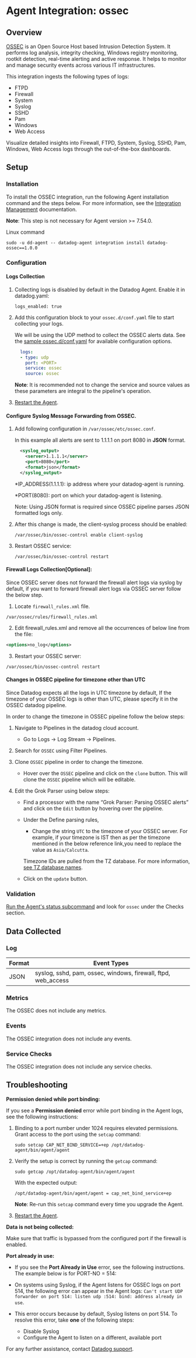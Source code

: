 # Agent Integration: ossec

## Overview

[OSSEC][4] is an Open Source Host based Intrusion Detection System. It performs log analysis, integrity checking, Windows registry monitoring, rootkit detection, real-time alerting and active response. It helps to monitor and manage security events across various IT infrastructures.

This integration ingests the following types of logs:
- FTPD
- Firewall
- System
- Syslog
- SSHD
- Pam
- Windows
- Web Access

Visualize detailed insights into Firewall, FTPD, System, Syslog, SSHD, Pam, Windows, Web Access logs through the out-of-the-box dashboards.

## Setup

### Installation

To install the OSSEC integration, run the following Agent installation command and the steps below. For more information, see the [Integration Management][6] documentation.

**Note**: This step is not necessary for Agent version >= 7.54.0.

Linux command
  ```shell
  sudo -u dd-agent -- datadog-agent integration install datadog-ossec==1.0.0
  ```

### Configuration

#### Logs Collection

1. Collecting logs is disabled by default in the Datadog Agent. Enable it in datadog.yaml:

    ```shell
    logs_enabled: true
    ```
2. Add this configuration block to your `ossec.d/conf.yaml` file to start collecting your logs.

    We will be using the UDP method to collect the OSSEC alerts data.
    See the [sample ossec.d/conf.yaml][8] for available configuration options.

    ```yaml
      logs:
      - type: udp
        port: <PORT>
        service: ossec
        source: ossec
    ```
    **Note**: It is recommended not to change the service and source values as these parameters are integral to the pipeline's operation.

3. [Restart the Agent][3].

#### Configure Syslog Message Forwarding from OSSEC.
  1. Add following configuration in `/var/ossec/etc/ossec.conf`.

      In this example all alerts are sent to 1.1.1.1 on port 8080 in **JSON** format.
      ```xml
        <syslog_output>
          <server>1.1.1.1</server>
          <port>8080</port>
          <format>json</format>
        </syslog_output>
      ```

      *IP_ADDRESS(1.1.1.1): ip address where your datadog-agent is running.

      *PORT(8080): port on which your datadog-agent is listening.

      Note: Using JSON format is required since OSSEC pipeline parses JSON formatted logs only.

  2. After this change is made, the client-syslog process should be enabled:
      ```shell
      /var/ossec/bin/ossec-control enable client-syslog
      ```

  3. Restart OSSEC service:
      ```shell
      /var/ossec/bin/ossec-control restart
      ```

#### Firewall Logs Collection[Optional]:
Since OSSEC server does not forward the firewall alert logs via syslog by default, if you want to forward firewall alert logs via OSSEC server follow the below step.

  1. Locate `firewall_rules.xml` file.
  ```
  /var/ossec/rules/firewall_rules.xml
  ```

  2. Edit firewall_rules.xml and remove all the occurrences of below line from the file:
  ```xml
  <options>no_log</options>
  ``` 

  3. Restart your OSSEC server:
  ```shell
  /var/ossec/bin/ossec-control restart
  ```

#### Changes in OSSEC pipeline for timezone other than UTC

Since Datadog expects all the logs in UTC timezone by default, If the timezone of your OSSEC logs is other than UTC, please specify it in the OSSEC datadog pipeline.

In order to change the timezone in OSSEC pipeline follow the below steps:

  1. Navigate to Pipelines in the datadog cloud account. 
      - Go to Logs -> Log Stream -> Pipelines.

  2. Search for `OSSEC` using Filter Pipelines.

  3. Clone `OSSEC` pipeline in order to change the timezone.
      - Hover over the `OSSEC` pipeline and click on the `clone`  button. This will clone the `OSSEC` pipeline which will be editable.

  4. Edit the Grok Parser using below steps:
      - Find a processor with the name “Grok Parser: Parsing OSSEC alerts” and click on the `Edit` button by hovering over the pipeline.
      - Under the Define parsing rules,
        - Change the string `UTC` to the timezone of your OSSEC server. For example, if your timezone is IST then as per the timezone mentioned in the below reference link,you need to replace the value as `Asia/Calcutta`.

        Timezone IDs are pulled from the TZ database. For more information, [see TZ database names][9].
      - Click on the `update` button.



### Validation

[Run the Agent's status subcommand][7] and look for `ossec` under the Checks section.

## Data Collected

### Log 

| Format     | Event Types    |
| ---------  | -------------- |
| JSON | syslog, sshd, pam, ossec, windows, firewall, ftpd, web_access |

### Metrics

The OSSEC does not include any metrics.

### Events

The OSSEC integration does not include any events.

### Service Checks

The OSSEC integration does not include any service checks.

## Troubleshooting

**Permission denied while port binding:**

If you see a **Permission denied** error while port binding in the Agent logs, see the following instructions:

1. Binding to a port number under 1024 requires elevated permissions. Grant access to the port using the `setcap` command:
    ```shell
    sudo setcap CAP_NET_BIND_SERVICE=+ep /opt/datadog-agent/bin/agent/agent
    ```

2. Verify the setup is correct by running the `getcap` command:

    ```shell
    sudo getcap /opt/datadog-agent/bin/agent/agent
    ```

    With the expected output:

    ```shell
    /opt/datadog-agent/bin/agent/agent = cap_net_bind_service+ep
    ```

    **Note**: Re-run this `setcap` command every time you upgrade the Agent.

3. [Restart the Agent][3].

**Data is not being collected:**

Make sure that traffic is bypassed from the configured port if the firewall is enabled.

**Port already in use:**

- If you see the **Port <PORT-NO> Already in Use** error, see the following instructions. The example below is for PORT-NO = 514:

- On systems using Syslog, if the Agent listens for OSSEC logs on port 514, the following error can appear in the Agent logs: `Can't start UDP forwarder on port 514: listen udp :514: bind: address already in use`.

- This error occurs because by default, Syslog listens on port 514. To resolve this error, take **one** of the following steps: 

    - Disable Syslog 
    - Configure the Agent to listen on a different, available port


For any further assistance, contact [Datadog support][1].

[1]: https://docs.datadoghq.com/help/
[2]: https://app.datadoghq.com/account/settings/agent/latest
[3]: https://docs.datadoghq.com/agent/guide/agent-commands/#start-stop-and-restart-the-agent
[4]: https://www.ossec.net/
[5]: https://github.com/DataDog/integrations-core/blob/master/ossec/assets/service_checks.json
[6]: https://docs.datadoghq.com/agent/guide/integration-management/?tab=linux#install
[7]: https://docs.datadoghq.com/agent/guide/agent-commands/#agent-status-and-information
[8]: https://github.com/DataDog/integrations-core/blob/master/ossec/datadog_checks/ossec/data/conf.yaml.example
[9]: https://en.wikipedia.org/wiki/List_of_tz_database_time_zones